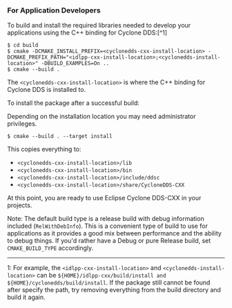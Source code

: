 ### For Application Developers

To build and install the required libraries needed to develop your applications using the C++ binding for Cyclone DDS:[^1]


```
$ cd build
$ cmake -DCMAKE_INSTALL_PREFIX=<cyclonedds-cxx-install-location> -DCMAKE_PREFIX_PATH="<idlpp-cxx-install-location>;<cyclonedds-install-location>" -DBUILD_EXAMPLES=On ..
$ cmake --build .
```


The `<cyclonedds-cxx-install-location>` is where the C++ binding for Cyclone DDS is installed to.

To install the package after a successful build:

Depending on the installation location you may need administrator privileges.

```
$ cmake --build . --target install
```

This copies everything to:

- `<cyclonedds-cxx-install-location>/lib`
- `<cyclonedds-cxx-install-location>/bin`
- `<cyclonedds-cxx-install-location>/include/ddsc`
- `<cyclonedds-cxx-install-location>/share/CycloneDDS-CXX`


At this point, you are ready to use Eclipse Cyclone DDS-CXX in your projects.

Note: The default build type is a release build with debug information included (`RelWithDebInfo`). This is a convenient type of build to use for applications as it provides a good mix between performance and the ability to debug things. If you'd rather have a Debug or pure Release build, set `CMAKE_BUILD_TYPE` accordingly.


---
1: For example, the `<idlpp-cxx-install-location>` and `<cyclonedds-install-location>` can be `${HOME}/idlpp-cxx/build/install and ${HOME}/cyclonedds/build/install`.
If the package still cannot be found after specify the path, try removing everything from the build directory and build it again.